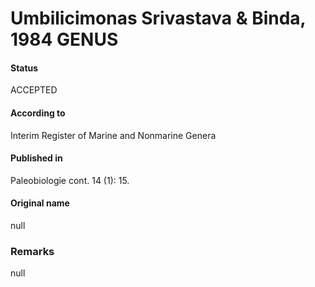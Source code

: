 Umbilicimonas Srivastava & Binda, 1984 GENUS
=======

#### Status
ACCEPTED

#### According to
Interim Register of Marine and Nonmarine Genera

#### Published in
Paleobiologie cont. 14 (1): 15.

#### Original name
null

### Remarks
null